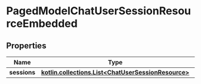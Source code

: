 
# PagedModelChatUserSessionResourceEmbedded

## Properties
Name | Type | Description | Notes
------------ | ------------- | ------------- | -------------
**sessions** | [**kotlin.collections.List&lt;ChatUserSessionResource&gt;**](ChatUserSessionResource.md) |  |  [optional]



